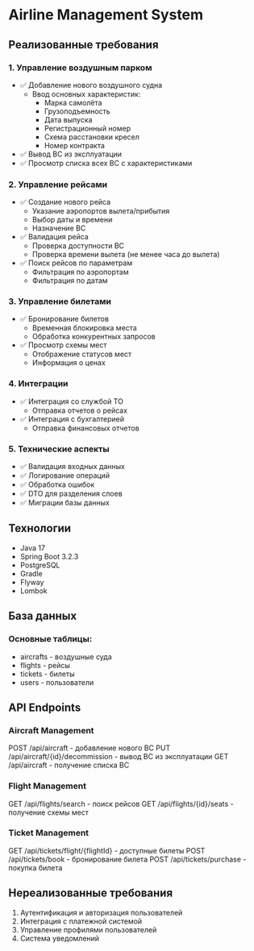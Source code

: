 # Airline Management System

## Реализованные требования

### 1. Управление воздушным парком
- ✅ Добавление нового воздушного судна
  - Ввод основных характеристик:
    - Марка самолёта
    - Грузоподъемность
    - Дата выпуска
    - Регистрационный номер
    - Схема расстановки кресел
    - Номер контракта
- ✅ Вывод ВС из эксплуатации
- ✅ Просмотр списка всех ВС с характеристиками

### 2. Управление рейсами
- ✅ Создание нового рейса
  - Указание аэропортов вылета/прибытия
  - Выбор даты и времени
  - Назначение ВС
- ✅ Валидация рейса
  - Проверка доступности ВС
  - Проверка времени вылета (не менее часа до вылета)
- ✅ Поиск рейсов по параметрам
  - Фильтрация по аэропортам
  - Фильтрация по датам

### 3. Управление билетами
- ✅ Бронирование билетов
  - Временная блокировка места
  - Обработка конкурентных запросов
- ✅ Просмотр схемы мест
  - Отображение статусов мест
  - Информация о ценах

### 4. Интеграции
- ✅ Интеграция со службой ТО
  - Отправка отчетов о рейсах
- ✅ Интеграция с бухгалтерией
  - Отправка финансовых отчетов

### 5. Технические аспекты
- ✅ Валидация входных данных
- ✅ Логирование операций
- ✅ Обработка ошибок
- ✅ DTO для разделения слоев
- ✅ Миграции базы данных

## Технологии
- Java 17
- Spring Boot 3.2.3
- PostgreSQL
- Gradle
- Flyway
- Lombok

## База данных
### Основные таблицы:
- aircrafts - воздушные суда
- flights - рейсы
- tickets - билеты
- users - пользователи

## API Endpoints

### Aircraft Management 
POST /api/aircraft - добавление нового ВС
PUT /api/aircraft/{id}/decommission - вывод ВС из эксплуатации
GET /api/aircraft - получение списка ВС

### Flight Management

GET /api/flights/search - поиск рейсов
GET /api/flights/{id}/seats - получение схемы мест

### Ticket Management

GET /api/tickets/flight/{flightId} - доступные билеты
POST /api/tickets/book - бронирование билета
POST /api/tickets/purchase - покупка билета

## Нереализованные требования
1. Аутентификация и авторизация пользователей
2. Интеграция с платежной системой
3. Управление профилями пользователей
4. Система уведомлений